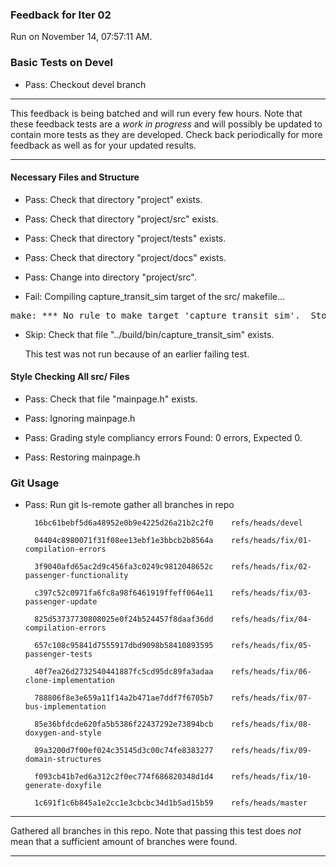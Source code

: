 ### Feedback for Iter 02

Run on November 14, 07:57:11 AM.


### Basic Tests on Devel

+ Pass: Checkout devel branch



<hr>

This feedback is being batched and will run every few hours. Note that these feedback tests are a *work in progress* and will possibly be updated to contain more tests as they are developed. Check back periodically for more feedback as well as for your updated results.

<hr>


#### Necessary Files and Structure

+ Pass: Check that directory "project" exists.

+ Pass: Check that directory "project/src" exists.

+ Pass: Check that directory "project/tests" exists.

+ Pass: Check that directory "project/docs" exists.

+ Pass: Change into directory "project/src".

+ Fail: Compiling capture_transit_sim target of the src/ makefile...

<pre>make: *** No rule to make target 'capture_transit_sim'.  Stop.
</pre>



+ Skip: Check that file "../build/bin/capture_transit_sim" exists.

  This test was not run because of an earlier failing test.


#### Style Checking All src/ Files

+ Pass: Check that file "mainpage.h" exists.

+ Pass: Ignoring mainpage.h



+ Pass: Grading style compliancy errors Found: 0 errors, Expected 0.

+ Pass: Restoring mainpage.h




### Git Usage

+ Pass: Run git ls-remote gather all branches in repo

		16bc61bebf5d6a48952e0b9e4225d26a21b2c2f0	refs/heads/devel

		04404c8980071f31f08ee13ebf1e3bbcb2b8564a	refs/heads/fix/01-compilation-errors

		3f9040afd65ac2d9c456fa3c0249c9812048652c	refs/heads/fix/02-passenger-functionality

		c397c52c0971fa6fc8a98f6461919ffeff064e11	refs/heads/fix/03-passenger-update

		825d53737730808025e0f24b524457f8daaf36dd	refs/heads/fix/04-compilation-errors

		657c108c95841d7555917dbd9098b58410893595	refs/heads/fix/05-passenger-tests

		40f7ea26d2732540441887fc5cd95dc89fa3adaa	refs/heads/fix/06-clone-implementation

		788806f8e3e659a11f14a2b471ae7ddf7f6705b7	refs/heads/fix/07-bus-implementation

		85e36bfdcde620fa5b5386f22437292e73894bcb	refs/heads/fix/08-doxygen-and-style

		89a3200d7f00ef024c35145d3c00c74fe8383277	refs/heads/fix/09-domain-structures

		f093cb41b7ed6a312c2f0ec774f686820348d1d4	refs/heads/fix/10-generate-doxyfile

		1c691f1c6b845a1e2cc1e3cbcbc34d1b5ad15b59	refs/heads/master



<hr>

Gathered all branches in this repo. Note that passing this test does *not* mean that a sufficient amount of branches were found.

<hr>

